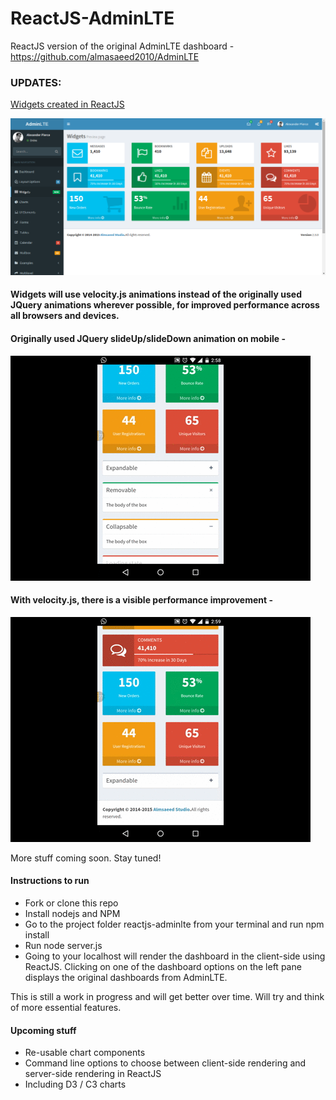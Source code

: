 # ReactJS-AdminLTE

ReactJS version of the original AdminLTE dashboard - https://github.com/almasaeed2010/AdminLTE


### UPDATES:

[Widgets created in ReactJS](./reactjs-adminlte/public/widgets)

![](./reactjs-adminlte/screenshots/widgets.png)

#### Widgets will use velocity.js animations instead of the originally used JQuery animations wherever possible, for improved performance across all browsers and devices.

#### Originally used JQuery slideUp/slideDown animation on mobile - 
![](./reactjs-adminlte/screenshots/window-jquery.gif)

#### With velocity.js, there is a visible performance improvement - 
![](./reactjs-adminlte/screenshots/window-velocity.gif)

More stuff coming soon. Stay tuned!


#### Instructions to run

- Fork or clone this repo
- Install nodejs and NPM
- Go to the project folder reactjs-adminlte from your terminal and run npm install
- Run node server.js
- Going to your localhost will render the dashboard in the client-side using ReactJS. Clicking on one of the dashboard options on the left pane displays the original dashboards from AdminLTE.

This is still a work in progress and will get better over time. Will try and think of more essential features.

#### Upcoming stuff

- Re-usable chart components
- Command line options to choose between client-side rendering and server-side rendering in ReactJS
- Including D3 / C3 charts 

